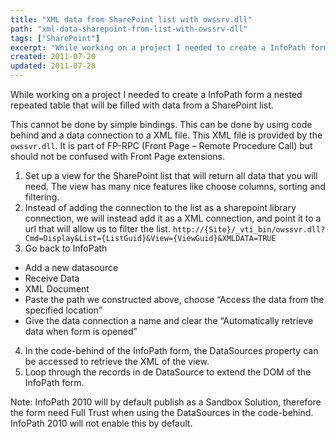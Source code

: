 ```yaml
---
title: "XML data from SharePoint list with owssrv.dll"
path: "xml-data-sharepoint-from-list-with-owssrv-dll"
tags: ["SharePoint"]
excerpt: "While working on a project I needed to create a InfoPath form a nested repeated table that will be filled with data from a SharePoint list."
created: 2011-07-20
updated: 2011-07-20
---
```


While working on a project I needed to create a InfoPath form a nested repeated table that will be filled with data from a SharePoint list.

This cannot be done by simple bindings. This can be done by using code behind and a data connection to a XML file. This XML file is provided by the `owssvr.dll`. It is part of FP-RPC (Front Page – Remote Procedure Call) but should not be confused with Front Page extensions.

1. Set up a view for the SharePoint list that will return all data that you will need. The view has many nice features like choose columns, sorting and filtering.
2. Instead of adding the connection to the list as a sharepoint library connection, we will instead add it as a XML connection, and point it to a url that will allow us to filter the list. `http://{Site}/_vti_bin/owssvr.dll?Cmd=Display&List={ListGuid}&View={ViewGuid}&XMLDATA=TRUE`
3. Go back to InfoPath
  * Add a new datasource
  * Receive Data
  * XML Document
  * Paste the path we constructed above, choose “Access the data from the specified location”
  * Give the data connection a name and clear the “Automatically retrieve data when form is opened”

4. In the code-behind of the InfoPath form, the DataSources property can be accessed to retrieve the XML of the view.
5. Loop through the records in de DataSource to extend the DOM of the InfoPath form.

Note: InfoPath 2010 will by default publish as a Sandbox Solution, therefore the form need Full Trust when using the DataSources in the code-behind. InfoPath 2010 will not enable this by default.